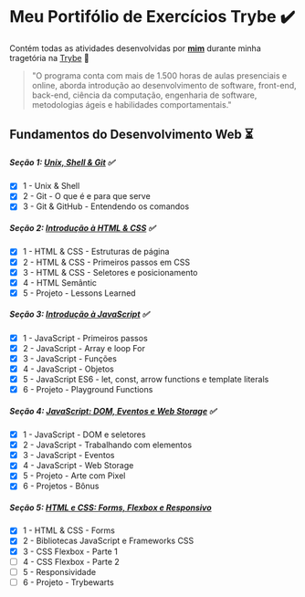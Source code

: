# Meu Portifólio de Exercícios Trybe :heavy_check_mark:
Contém todas as atividades desenvolvidas por __[mim](https://www.linkedin.com/in/bryanadriel/)__ durante minha tragetória na [Trybe](https://www.betrybe.com/) :rocket:

>"O programa conta com mais de 1.500 horas de aulas presenciais e online, aborda introdução ao desenvolvimento de software, front-end, back-end, ciência da computação, engenharia de software, metodologias ágeis e habilidades comportamentais."

## Fundamentos do Desenvolvimento Web :hourglass_flowing_sand:

##### Seção 1: [Unix, Shell & Git](https://github.com/BryanGun/trybe-exercicios/tree/main/fundamentos/secao-1) :white_check_mark:
- [x] 1 - Unix & Shell 
- [x] 2 - Git - O que é e para que serve
- [x] 3 - Git & GitHub - Entendendo os comandos

##### Seção 2: [Introdução à HTML & CSS](https://github.com/BryanGun/trybe-exercicios/tree/main/fundamentos/secao-2-Introducao-a-HTML-%26-CSS) :white_check_mark:
- [x] 1 - HTML & CSS - Estruturas de página
- [x] 2 - HTML & CSS - Primeiros passos em CSS
- [x] 3 - HTML & CSS - Seletores e posicionamento
- [x] 4 - HTML Semântic
- [x] 5 - Projeto - Lessons Learned

##### Seção 3: [Introdução à JavaScript](https://github.com/BryanGun/trybe-exercicios/tree/main/fundamentos/secao-3-Introducao-a-javascript) :white_check_mark:
- [x] 1 - JavaScript - Primeiros passos
- [x] 2 - JavaScript - Array e loop For
- [x] 3 - JavaScript - Funções
- [x] 4 - JavaScript - Objetos
- [x] 5 - JavaScript ES6 - let, const, arrow functions e template literals
- [x] 6 - Projeto - Playground Functions

##### Seção 4: [JavaScript: DOM, Eventos e Web Storage](https://github.com/BryanGun/trybe-exercicios/tree/main/fundamentos/secao-4-JavaScript%3ADOM-Eventos-e-Web-Storage) :white_check_mark:
- [x] 1 - JavaScript - DOM e seletores
- [x] 2 - JavaScript - Trabalhando com elementos
- [x] 3 - JavaScript - Eventos
- [x] 4 - JavaScript - Web Storage
- [x] 5 - Projeto - Arte com Pixel
- [x] 6 - Projetos - Bônus

##### Seção 5: [HTML e CSS: Forms, Flexbox e Responsivo](https://github.com/BryanGun/trybe-exercicios/tree/main/fundamentos/secao-5-HTML-e-CSS%3AForms-Flexbox-e-Responsivo)
- [x] 1 - HTML & CSS - Forms
- [x] 2 - Bibliotecas JavaScript e Frameworks CSS
- [x] 3 - CSS Flexbox - Parte 1
- [ ] 4 - CSS Flexbox - Parte 2
- [ ] 5 - Responsividade
- [ ] 6 - Projeto - Trybewarts
